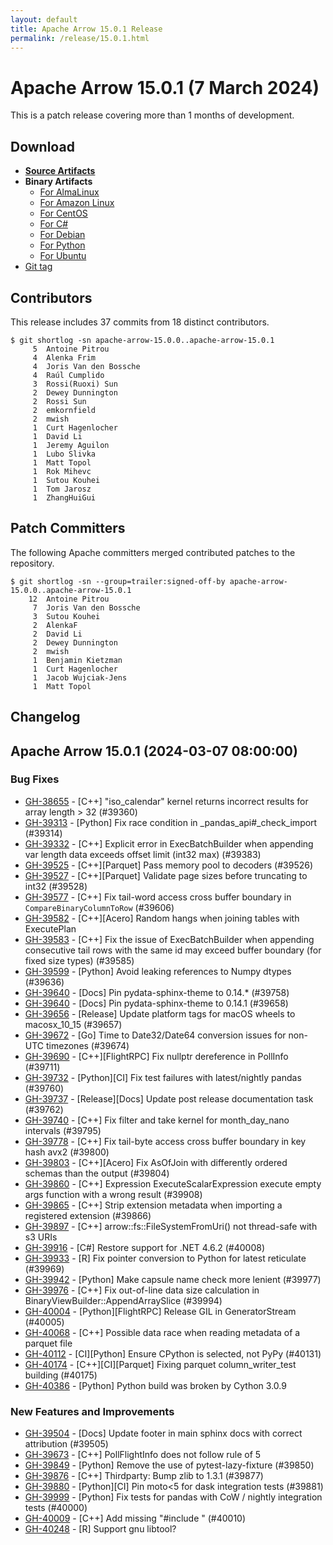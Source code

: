 ```yaml
---
layout: default
title: Apache Arrow 15.0.1 Release
permalink: /release/15.0.1.html
---
```

<!--
{% comment %}
Licensed to the Apache Software Foundation (ASF) under one or more
contributor license agreements.  See the NOTICE file distributed with
this work for additional information regarding copyright ownership.
The ASF licenses this file to you under the Apache License, Version 2.0
(the "License"); you may not use this file except in compliance with
the License.  You may obtain a copy of the License at

http://www.apache.org/licenses/LICENSE-2.0

Unless required by applicable law or agreed to in writing, software
distributed under the License is distributed on an "AS IS" BASIS,
WITHOUT WARRANTIES OR CONDITIONS OF ANY KIND, either express or implied.
See the License for the specific language governing permissions and
limitations under the License.
{% endcomment %}
-->

# Apache Arrow 15.0.1 (7 March 2024)

This is a patch release covering more than 1 months of development.

## Download

* [**Source Artifacts**][1]
* **Binary Artifacts**
  * [For AlmaLinux][2]
  * [For Amazon Linux][3]
  * [For CentOS][4]
  * [For C#][5]
  * [For Debian][6]
  * [For Python][7]
  * [For Ubuntu][8]
* [Git tag][9]

## Contributors

This release includes 37 commits from 18 distinct contributors.

```console
$ git shortlog -sn apache-arrow-15.0.0..apache-arrow-15.0.1
     5	Antoine Pitrou
     4	Alenka Frim
     4	Joris Van den Bossche
     4	Raúl Cumplido
     3	Rossi(Ruoxi) Sun
     2	Dewey Dunnington
     2	Rossi Sun
     2	emkornfield
     2	mwish
     1	Curt Hagenlocher
     1	David Li
     1	Jeremy Aguilon
     1	Lubo Slivka
     1	Matt Topol
     1	Rok Mihevc
     1	Sutou Kouhei
     1	Tom Jarosz
     1	ZhangHuiGui
```

## Patch Committers

The following Apache committers merged contributed patches to the repository.

```console
$ git shortlog -sn --group=trailer:signed-off-by apache-arrow-15.0.0..apache-arrow-15.0.1
    12	Antoine Pitrou
     7	Joris Van den Bossche
     3	Sutou Kouhei
     2	AlenkaF
     2	David Li
     2	Dewey Dunnington
     2	mwish
     1	Benjamin Kietzman
     1	Curt Hagenlocher
     1	Jacob Wujciak-Jens
     1	Matt Topol
```

## Changelog


## Apache Arrow 15.0.1 (2024-03-07 08:00:00)

### Bug Fixes

* [GH-38655](https://github.com/apache/arrow/issues/38655) - [C++] "iso_calendar" kernel returns incorrect results for array length > 32 (#39360)
* [GH-39313](https://github.com/apache/arrow/issues/39313) - [Python] Fix race condition in _pandas_api#_check_import (#39314)
* [GH-39332](https://github.com/apache/arrow/issues/39332) - [C++] Explicit error in ExecBatchBuilder when appending var length data exceeds offset limit (int32 max) (#39383)
* [GH-39525](https://github.com/apache/arrow/issues/39525) - [C++][Parquet] Pass memory pool to decoders (#39526)
* [GH-39527](https://github.com/apache/arrow/issues/39527) - [C++][Parquet] Validate page sizes before truncating to int32 (#39528)
* [GH-39577](https://github.com/apache/arrow/issues/39577) - [C++] Fix tail-word access cross buffer boundary in `CompareBinaryColumnToRow` (#39606)
* [GH-39582](https://github.com/apache/arrow/issues/39582) - [C++][Acero] Random hangs when joining tables with ExecutePlan
* [GH-39583](https://github.com/apache/arrow/issues/39583) - [C++] Fix the issue of ExecBatchBuilder when appending consecutive tail rows with the same id may exceed buffer boundary (for fixed size types) (#39585)
* [GH-39599](https://github.com/apache/arrow/issues/39599) - [Python] Avoid leaking references to Numpy dtypes (#39636)
* [GH-39640](https://github.com/apache/arrow/issues/39640) - [Docs] Pin pydata-sphinx-theme to 0.14.* (#39758)
* [GH-39640](https://github.com/apache/arrow/issues/39640) - [Docs] Pin pydata-sphinx-theme to 0.14.1 (#39658)
* [GH-39656](https://github.com/apache/arrow/issues/39656) - [Release] Update platform tags for macOS wheels to macosx_10_15 (#39657)
* [GH-39672](https://github.com/apache/arrow/issues/39672) - [Go] Time to Date32/Date64 conversion issues for non-UTC timezones (#39674)
* [GH-39690](https://github.com/apache/arrow/issues/39690) - [C++][FlightRPC] Fix nullptr dereference in PollInfo (#39711)
* [GH-39732](https://github.com/apache/arrow/issues/39732) - [Python][CI] Fix test failures with latest/nightly pandas (#39760)
* [GH-39737](https://github.com/apache/arrow/issues/39737) - [Release][Docs] Update post release documentation task (#39762)
* [GH-39740](https://github.com/apache/arrow/issues/39740) - [C++] Fix filter and take kernel for month_day_nano intervals (#39795)
* [GH-39778](https://github.com/apache/arrow/issues/39778) - [C++] Fix tail-byte access cross buffer boundary in key hash avx2 (#39800)
* [GH-39803](https://github.com/apache/arrow/issues/39803) - [C++][Acero] Fix AsOfJoin with differently ordered schemas than the output (#39804)
* [GH-39860](https://github.com/apache/arrow/issues/39860) - [C++] Expression ExecuteScalarExpression execute empty args function with a wrong result (#39908)
* [GH-39865](https://github.com/apache/arrow/issues/39865) - [C++] Strip extension metadata when importing a registered extension (#39866)
* [GH-39897](https://github.com/apache/arrow/issues/39897) - [C++] arrow::fs::FileSystemFromUri() not thread-safe with s3 URIs
* [GH-39916](https://github.com/apache/arrow/issues/39916) - [C#] Restore support for .NET 4.6.2 (#40008)
* [GH-39933](https://github.com/apache/arrow/issues/39933) - [R] Fix pointer conversion to Python for latest reticulate (#39969)
* [GH-39942](https://github.com/apache/arrow/issues/39942) - [Python] Make capsule name check more lenient (#39977)
* [GH-39976](https://github.com/apache/arrow/issues/39976) - [C++] Fix out-of-line data size calculation in BinaryViewBuilder::AppendArraySlice (#39994)
* [GH-40004](https://github.com/apache/arrow/issues/40004) - [Python][FlightRPC] Release GIL in GeneratorStream (#40005)
* [GH-40068](https://github.com/apache/arrow/issues/40068) - [C++] Possible data race when reading metadata of a parquet file
* [GH-40112](https://github.com/apache/arrow/issues/40112) - [CI][Python] Ensure CPython is selected, not PyPy (#40131)
* [GH-40174](https://github.com/apache/arrow/issues/40174) - [C++][CI][Parquet] Fixing parquet column_writer_test building (#40175)
* [GH-40386](https://github.com/apache/arrow/issues/40386) - [Python] Python build was broken by Cython 3.0.9


### New Features and Improvements

* [GH-39504](https://github.com/apache/arrow/issues/39504) - [Docs] Update footer in main sphinx docs with correct attribution (#39505)
* [GH-39673](https://github.com/apache/arrow/issues/39673) - [C++] PollFlightInfo does not follow rule of 5
* [GH-39849](https://github.com/apache/arrow/issues/39849) - [Python] Remove the use of pytest-lazy-fixture (#39850)
* [GH-39876](https://github.com/apache/arrow/issues/39876) - [C++] Thirdparty: Bump zlib to 1.3.1 (#39877)
* [GH-39880](https://github.com/apache/arrow/issues/39880) - [Python][CI] Pin moto<5 for dask integration tests (#39881)
* [GH-39999](https://github.com/apache/arrow/issues/39999) - [Python] Fix tests for pandas with CoW / nightly integration tests (#40000)
* [GH-40009](https://github.com/apache/arrow/issues/40009) - [C++] Add missing "#include <algorithm>" (#40010)
* [GH-40248](https://github.com/apache/arrow/issues/40248) - [R] Support gnu libtool?


[1]: https://www.apache.org/dyn/closer.lua/arrow/arrow-15.0.1/
[2]: https://apache.jfrog.io/artifactory/arrow/almalinux/
[3]: https://apache.jfrog.io/artifactory/arrow/amazon-linux/
[4]: https://apache.jfrog.io/artifactory/arrow/centos/
[5]: https://apache.jfrog.io/artifactory/arrow/nuget/
[6]: https://apache.jfrog.io/artifactory/arrow/debian/
[7]: https://apache.jfrog.io/artifactory/arrow/python/15.0.1/
[8]: https://apache.jfrog.io/artifactory/arrow/ubuntu/
[9]: https://github.com/apache/arrow/releases/tag/apache-arrow-15.0.1
